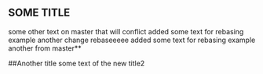 ## SOME TITLE
some other text on master that will conflict
added some text for rebasing example
another change rebaseeeee
added some text for rebasing example
another from master**

##Another title
some text of the new title2
